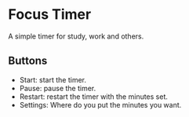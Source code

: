 # Focus Timer
A simple timer for study, work and others.

## Buttons
* Start: start the timer.
* Pause: pause the timer.
* Restart: restart the timer with the minutes set.
* Settings: Where do you put the minutes you want.

